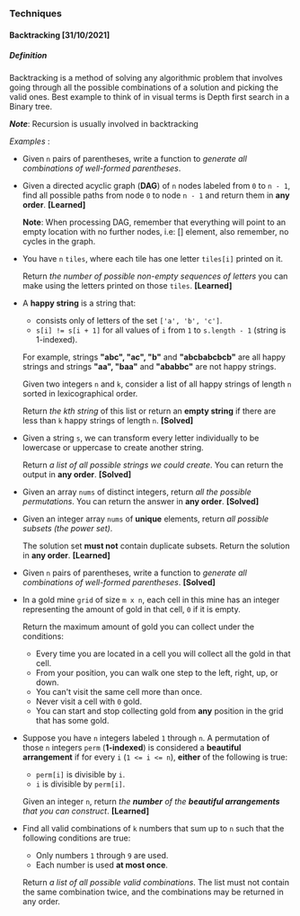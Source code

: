 ### Techniques

#### Backtracking [31/10/2021]



##### Definition

Backtracking is a method of solving any algorithmic problem that involves going through all the possible combinations of a solution and picking the valid ones. Best example to think of in visual terms is Depth first search in a Binary tree.

___Note___: Recursion is usually involved in backtracking

_Examples_ :

- Given `n` pairs of parentheses, write a function to *generate all combinations of well-formed parentheses*.

  

- Given a directed acyclic graph (**DAG**) of `n` nodes labeled from `0` to `n - 1`, find all possible paths from node `0` to node `n - 1` and return them in **any order**. **[Learned]**

  __Note__: 	When processing DAG, remember that everything will point to an empty location with no further nodes, i.e: [] element, also remember, no cycles in the graph.

  

- You have `n` `tiles`, where each tile has one letter `tiles[i]` printed on it.

  Return *the number of possible non-empty sequences of letters* you can make using the letters printed on those `tiles`. **[Learned]**

  

- A **happy string** is a string that:

  - consists only of letters of the set `['a', 'b', 'c']`.
  - `s[i] != s[i + 1]` for all values of `i` from `1` to `s.length - 1` (string is 1-indexed).

  For example, strings **"abc", "ac", "b"** and **"abcbabcbcb"** are all happy strings and strings **"aa", "baa"** and **"ababbc"** are not happy strings.

  Given two integers `n` and `k`, consider a list of all happy strings of length `n` sorted in lexicographical order.

  Return *the kth string* of this list or return an **empty string** if there are less than `k` happy strings of length `n`. **[Solved]**



- Given a string `s`, we can transform every letter individually to be lowercase or uppercase to create another string.

  Return *a list of all possible strings we could create*. You can return the output in **any order**.  **[Solved]**

  

- Given an array `nums` of distinct integers, return *all the possible permutations*. You can return the answer in **any order**. **[Solved]**



- Given an integer array `nums` of **unique** elements, return *all possible subsets (the power set)*.

  The solution set **must not** contain duplicate subsets. Return the solution in **any order**. **[Learned]**



- Given `n` pairs of parentheses, write a function to *generate all combinations of well-formed parentheses*. **[Solved]**



- In a gold mine `grid` of size `m x n`, each cell in this mine has an integer representing the amount of gold in that cell, `0` if it is empty.

  Return the maximum amount of gold you can collect under the conditions:

  - Every time you are located in a cell you will collect all the gold in that cell.
  - From your position, you can walk one step to the left, right, up, or down.
  - You can't visit the same cell more than once.
  - Never visit a cell with `0` gold.
  - You can start and stop collecting gold from **any** position in the grid that has some gold.

  

- Suppose you have `n` integers labeled `1` through `n`. A permutation of those `n` integers `perm` (**1-indexed**) is considered a **beautiful arrangement** if for every `i` (`1 <= i <= n`), **either** of the following is true:

  - `perm[i]` is divisible by `i`.
  - `i` is divisible by `perm[i]`.

  Given an integer `n`, return *the **number** of the **beautiful arrangements** that you can construct*. **[Learned]**



- Find all valid combinations of `k` numbers that sum up to `n` such that the following conditions are true:

  - Only numbers `1` through `9` are used.
  - Each number is used **at most once**.

  Return *a list of all possible valid combinations*. The list must not contain the same combination twice, and the combinations may be returned in any order.
